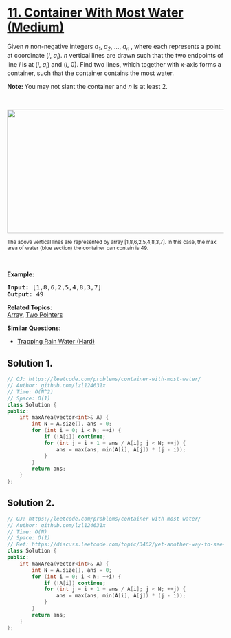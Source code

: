 # [11. Container With Most Water (Medium)](https://leetcode.com/problems/container-with-most-water/submissions/)

<p>Given <i>n</i> non-negative integers <i>a<sub>1</sub></i>, <i>a<sub>2</sub></i>, ..., <i>a<sub>n&nbsp;</sub></i>, where each represents a point at coordinate (<i>i</i>, <i>a<sub>i</sub></i>). <i>n</i> vertical lines are drawn such that the two endpoints of line <i>i</i> is at (<i>i</i>, <i>a<sub>i</sub></i>) and (<i>i</i>, 0). Find two lines, which together with x-axis forms a container, such that the container contains the most water.</p>

<p><strong>Note:&nbsp;</strong>You may not slant the container and <i>n</i> is at least 2.</p>

<p>&nbsp;</p>

<p><img alt="" src="https://s3-lc-upload.s3.amazonaws.com/uploads/2018/07/17/question_11.jpg" style="width: 600px; height: 287px;"></p>

<p><small>The above vertical lines are represented by array [1,8,6,2,5,4,8,3,7]. In this case, the max area of water (blue section) the container can contain&nbsp;is 49. </small></p>

<p>&nbsp;</p>

<p><strong>Example:</strong></p>

<pre><strong>Input:</strong> [1,8,6,2,5,4,8,3,7]
<strong>Output:</strong> 49</pre>

**Related Topics**:  
[Array](https://leetcode.com/tag/array/), [Two Pointers](https://leetcode.com/tag/two-pointers/)

**Similar Questions**:
* [Trapping Rain Water (Hard)](https://leetcode.com/problems/trapping-rain-water/)

## Solution 1.

```cpp
// OJ: https://leetcode.com/problems/container-with-most-water/
// Author: github.com/lzl124631x
// Time: O(N^2)
// Space: O(1)
class Solution {
public:
    int maxArea(vector<int>& A) {
        int N = A.size(), ans = 0;
        for (int i = 0; i < N; ++i) {
            if (!A[i]) continue;
            for (int j = i + 1 + ans / A[i]; j < N; ++j) {
                ans = max(ans, min(A[i], A[j]) * (j - i));
            }
        }
        return ans;
    }
};
```

## Solution 2.

```cpp
// OJ: https://leetcode.com/problems/container-with-most-water/
// Author: github.com/lzl124631x
// Time: O(N)
// Space: O(1)
// Ref: https://discuss.leetcode.com/topic/3462/yet-another-way-to-see-what-happens-in-the-o-n-algorithm
class Solution {
public:
    int maxArea(vector<int>& A) {
        int N = A.size(), ans = 0;
        for (int i = 0; i < N; ++i) {
            if (!A[i]) continue;
            for (int j = i + 1 + ans / A[i]; j < N; ++j) {
                ans = max(ans, min(A[i], A[j]) * (j - i));
            }
        }
        return ans;
    }
};
```